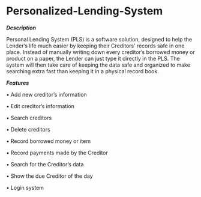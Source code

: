 # Personalized-Lending-System

***Description***

Personal Lending System (PLS) is a software solution, designed to help the Lender’s life much easier by keeping their Creditors’ records safe in one place. Instead of manually writing down every creditor’s borrowed money or product on a paper, the Lender can just type it directly in the PLS. The system will then take care of keeping the data safe and organized to make searching extra fast than keeping it in a physical record book.

***Features***

•	Add new creditor’s information

•	Edit creditor’s information

•	Search creditors

•	Delete creditors

•	Record borrowed money or item

•	Record payments made by the Creditor

•	Search for the Creditor’s data

•	Show the due Creditor of the day

•	Login system
